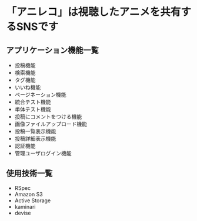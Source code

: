 # 「アニレコ」は視聴したアニメを共有するSNSです

## アプリケーション機能一覧  
* 投稿機能
* 検索機能
* タグ機能
* いいね機能
* ページネーション機能
* 統合テスト機能
* 単体テスト機能
* 投稿にコメントをつける機能
* 画像ファイルアップロード機能
* 投稿一覧表示機能
* 投稿詳細表示機能
* 認証機能
* 管理ユーザログイン機能

## 使用技術一覧
* RSpec
* Amazon S3
* Active Storage
* kaminari
* devise
